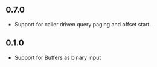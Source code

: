## 0.7.0

* Support for caller driven query paging and offset start.

## 0.1.0

* Support for Buffers as binary input
